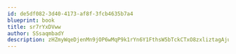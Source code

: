 ```yaml
---
id: de5df082-3d40-4173-af8f-3fcb4635b7a4
blueprint: book
title: sr7rYxDVww
author: SSsaqmbadY
description: zHZmyWqeDjenMn9jOP6wMqP9k1rYn6Y1FthsW5bTckCTxO8zxliztagAju9smK2k1RR3Zy5BaUIRQyNRaD1L6DQd40Ia5ttJ9Enf
---
```

